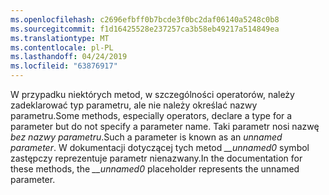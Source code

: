 ```yaml
---
ms.openlocfilehash: c2696efbff0b7bcde3f0bc2daf06140a5248c0b8
ms.sourcegitcommit: f1d16425528e237257ca3b58eb49217a514849ea
ms.translationtype: MT
ms.contentlocale: pl-PL
ms.lasthandoff: 04/24/2019
ms.locfileid: "63876917"
---
```

<span data-ttu-id="6ae55-101">W przypadku niektórych metod, w szczególności operatorów, należy zadeklarować typ parametru, ale nie należy określać nazwy parametru.</span><span class="sxs-lookup"><span data-stu-id="6ae55-101">Some methods, especially operators, declare a type for a parameter but do not specify a parameter name.</span></span> <span data-ttu-id="6ae55-102">Taki parametr nosi nazwę *bez nazwy parametru*.</span><span class="sxs-lookup"><span data-stu-id="6ae55-102">Such a parameter is known as an *unnamed parameter*.</span></span> <span data-ttu-id="6ae55-103">W dokumentacji dotyczącej tych metod *__unnamed0* symbol zastępczy reprezentuje parametr nienazwany.</span><span class="sxs-lookup"><span data-stu-id="6ae55-103">In the documentation for these methods, the *__unnamed0* placeholder represents the unnamed parameter.</span></span>